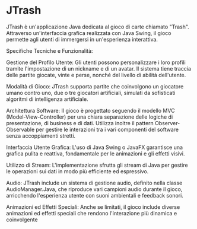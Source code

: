 # JTrash
JTrash è un'applicazione Java dedicata al gioco di carte chiamato "Trash". Attraverso un'interfaccia grafica realizzata con Java Swing, il gioco permette agli utenti di immergersi in un'esperienza interattiva.

Specifiche Tecniche e Funzionalità:

Gestione del Profilo Utente: Gli utenti possono personalizzare i loro profili tramite l'impostazione di un nickname e di un avatar. Il sistema tiene traccia delle partite giocate, vinte e perse, nonché del livello di abilità dell'utente.

Modalità di Gioco: JTrash supporta partite che coinvolgono un giocatore umano contro uno, due o tre giocatori artificiali, simulati da sofisticati algoritmi di intelligenza artificiale.

Architettura Software: Il gioco è progettato seguendo il modello MVC (Model-View-Controller) per una chiara separazione delle logiche di presentazione, di business e di dati. Utilizza inoltre il pattern Observer-Observable per gestire le interazioni tra i vari componenti del software senza accoppiamenti stretti.

Interfaccia Utente Grafica: L'uso di Java Swing o JavaFX garantisce una grafica pulita e reattiva, fondamentale per le animazioni e gli effetti visivi.

Utilizzo di Stream: L'implementazione sfrutta gli stream di Java per gestire le operazioni sui dati in modo più efficiente ed espressivo.

Audio: JTrash include un sistema di gestione audio, definito nella classe AudioManager.Java, che riproduce vari campioni audio durante il gioco, arricchendo l'esperienza utente con suoni ambientali e feedback sonori.

Animazioni ed Effetti Speciali: Anche se limitati, il gioco include diverse animazioni ed effetti speciali che rendono l'interazione più dinamica e coinvolgente

